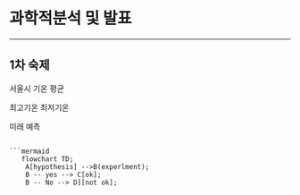 # 과학적분석 및 발표
----

## 1차 숙제
서울시 기온 평균

최고기온 최저기온

미래 예측

```

```mermaid
   flowchart TD;
    A[hypothesis] -->B(experlment);
    B -- yes --> C[ok];
    B -- No --> D][not ok];
```

```C++
